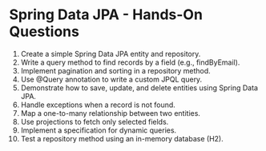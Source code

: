 # Spring Data JPA - Hands-On Questions

1. Create a simple Spring Data JPA entity and repository.
2. Write a query method to find records by a field (e.g., findByEmail).
3. Implement pagination and sorting in a repository method.
4. Use @Query annotation to write a custom JPQL query.
5. Demonstrate how to save, update, and delete entities using Spring Data JPA.
6. Handle exceptions when a record is not found.
7. Map a one-to-many relationship between two entities.
8. Use projections to fetch only selected fields.
9. Implement a specification for dynamic queries.
10. Test a repository method using an in-memory database (H2).
